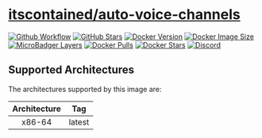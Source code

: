 # [itscontained/auto-voice-channels][repo-link]
[![Github Workflow][workflow-badge]][workflow-link]
[![GitHub Stars][g-stars-badge]][g-stars-link]
[![Docker Version][version-badge]][version-link]
[![Docker Image Size][image-badge]][image-link]
[![MicroBadger Layers][layers-badge]][layers-link]
[![Docker Pulls][pulls-badge]][pulls-link]
[![Docker Stars][d-stars-badge]][d-stars-link]
[![Discord][discord-badge]][discord-link]

## Supported Architectures
The architectures supported by this image are:

| Architecture | Tag |
| :----: | --- |
| x86-64 | latest |

[repo-link]: https://github.com/itscontained/docker/tree/master/images/auto-voice-channels
[workflow-badge]: https://img.shields.io/github/workflow/status/itscontained/auto-voice-channels/Check%20and%20Push?labelColor=555555&logoColor=ffffff&style=for-the-badge&logo=github
[workflow-link]: https://github.com/itscontained/radarr/actions?query=workflow%3A%22Check+and+Push%22
[g-stars-badge]: https://img.shields.io/github/stars/itscontained/auto-voice-channels.svg?color=00E5D2&labelColor=555555&logoColor=ffffff&style=for-the-badge&logo=github
[g-stars-link]: https://github.com/itscontained/docker
[version-badge]: https://img.shields.io/docker/v/itscontained/auto-voice-channels.svg?sort=semver&color=00E5D2&labelColor=555555&logoColor=ffffff&style=for-the-badge&logo=docker
[version-link]: https://hub.docker.com/r/itscontained/auto-voice-channels/tags
[image-badge]: https://img.shields.io/docker/image-size/itscontained/auto-voice-channels.svg?sort=semver&color=00E5D2&labelColor=555555&logoColor=ffffff&style=for-the-badge&logo=docker
[image-link]: https://hub.docker.com/r/itscontained/auto-voice-channels/tags
[layers-badge]: https://img.shields.io/microbadger/layers/itscontained/auto-voice-channels.svg?color=00E5D2&labelColor=555555&logoColor=ffffff&style=for-the-badge&logo=docker
[layers-link]: https://microbadger.com/images/itscontained/auto-voice-channels
[pulls-badge]: https://img.shields.io/docker/pulls/itscontained/auto-voice-channels.svg?color=00E5D2&labelColor=555555&logoColor=ffffff&style=for-the-badge&label=pulls&logo=docker
[pulls-link]: https://hub.docker.com/r/itscontained/docker
[d-stars-badge]: https://img.shields.io/docker/stars/itscontained/auto-voice-channels.svg?color=00E5D2&labelColor=555555&logoColor=ffffff&style=for-the-badge&label=stars&logo=docker
[d-stars-link]: https://hub.docker.com/r/itscontained/docker
[discord-badge]: https://img.shields.io/discord/734273194818535474?color=00E5D2&labelColor=555555&logoColor=ffffff&style=for-the-badge&label=discord&logo=discord
[discord-link]: https://discord.gg/eT6crpT

